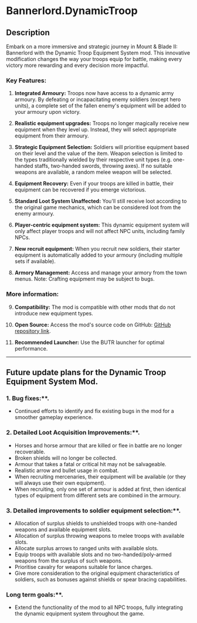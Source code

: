 # Bannerlord.DynamicTroop

## Description

Embark on a more immersive and strategic journey in Mount & Blade II: Bannerlord with the Dynamic Troop Equipment System mod. This innovative modification changes the way your troops equip for battle, making every victory more rewarding and every decision more impactful.

### **Key Features:**

1. **Integrated Armoury:** Troops now have access to a dynamic army armoury. By defeating or incapacitating enemy soldiers (except hero units), a complete set of the fallen enemy's equipment will be added to your armoury upon victory.
  
2. **Realistic equipment upgrades:** Troops no longer magically receive new equipment when they level up. Instead, they will select appropriate equipment from their armoury.
  
3. **Strategic Equipment Selection:** Soldiers will prioritise equipment based on their level and the value of the item. Weapon selection is limited to the types traditionally wielded by their respective unit types (e.g. one-handed staffs, two-handed swords, throwing axes). If no suitable weapons are available, a random melee weapon will be selected.
  
4. **Equipment Recovery:** Even if your troops are killed in battle, their equipment can be recovered if you emerge victorious.
  
5. **Standard Loot System Unaffected:** You'll still receive loot according to the original game mechanics, which can be considered loot from the enemy armoury.
  
6. **Player-centric equipment system:** This dynamic equipment system will only affect player troops and will not affect NPC units, including family NPCs.
  
7. **New recruit equipment:** When you recruit new soldiers, their starter equipment is automatically added to your armoury (including multiple sets if available).
  
8. **Armory Management:** Access and manage your armory from the town menus. Note: Crafting equipment may be subject to bugs.

### **More information:**

9. **Compatibility:** The mod is compatible with other mods that do not introduce new equipment types.
  
10. **Open Source:** Access the mod's source code on GitHub: [GitHub repository link](https://github.com/tategotoazarasi/Bannerlord.DynamicTroop).
  
11. **Recommended Launcher:** Use the BUTR launcher for optimal performance.

------------------------------------

## **Future update plans for the Dynamic Troop Equipment System Mod**.

### 1. Bug fixes:**.

- Continued efforts to identify and fix existing bugs in the mod for a smoother gameplay experience.

### 2. Detailed Loot Acquisition Improvements:**.

- Horses and horse armour that are killed or flee in battle are no longer recoverable.
- Broken shields will no longer be collected.
- Armour that takes a fatal or critical hit may not be salvageable.
- Realistic arrow and bullet usage in combat.
- When recruiting mercenaries, their equipment will be available (or they will always use their own equipment).
- When recruiting, only one set of armour is added at first, then identical types of equipment from different sets are combined in the armoury.

### 3. Detailed improvements to soldier equipment selection:**.

- Allocation of surplus shields to unshielded troops with one-handed weapons and available equipment slots.
- Allocation of surplus throwing weapons to melee troops with available slots.
- Allocate surplus arrows to ranged units with available slots.
- Equip troops with available slots and no two-handed/poly-armed weapons from the surplus of such weapons.
- Prioritise cavalry for weapons suitable for lance charges.
- Give more consideration to the original equipment characteristics of soldiers, such as bonuses against shields or spear bracing capabilities.

### Long term goals:**.

- Extend the functionality of the mod to all NPC troops, fully integrating the dynamic equipment system throughout the game.